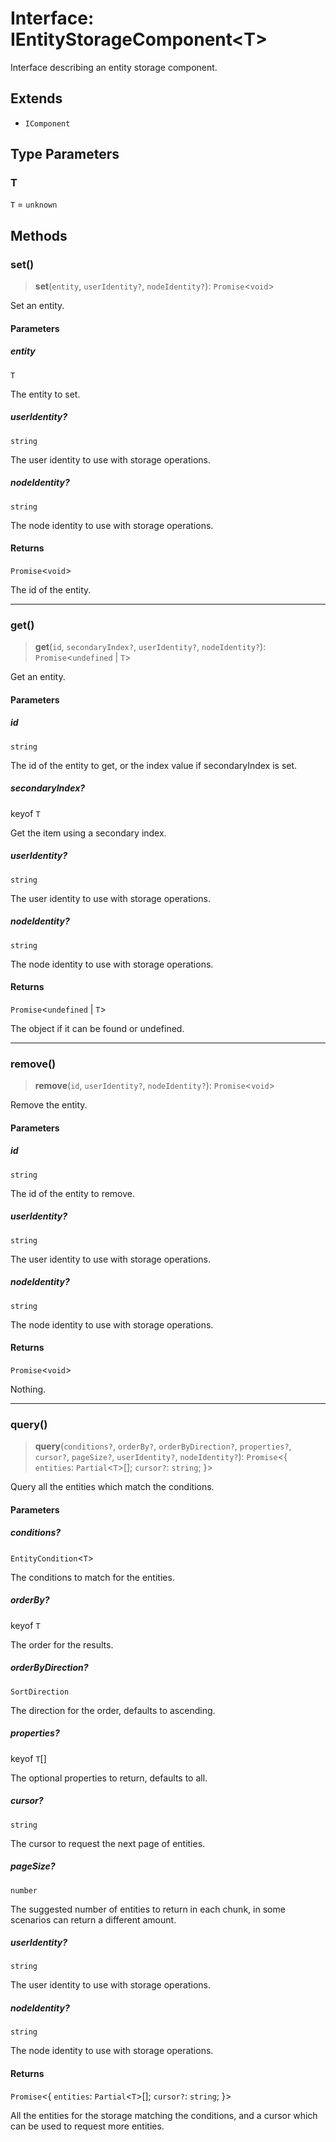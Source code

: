 # Interface: IEntityStorageComponent\<T\>

Interface describing an entity storage component.

## Extends

- `IComponent`

## Type Parameters

### T

`T` = `unknown`

## Methods

### set()

> **set**(`entity`, `userIdentity?`, `nodeIdentity?`): `Promise`\<`void`\>

Set an entity.

#### Parameters

##### entity

`T`

The entity to set.

##### userIdentity?

`string`

The user identity to use with storage operations.

##### nodeIdentity?

`string`

The node identity to use with storage operations.

#### Returns

`Promise`\<`void`\>

The id of the entity.

***

### get()

> **get**(`id`, `secondaryIndex?`, `userIdentity?`, `nodeIdentity?`): `Promise`\<`undefined` \| `T`\>

Get an entity.

#### Parameters

##### id

`string`

The id of the entity to get, or the index value if secondaryIndex is set.

##### secondaryIndex?

keyof `T`

Get the item using a secondary index.

##### userIdentity?

`string`

The user identity to use with storage operations.

##### nodeIdentity?

`string`

The node identity to use with storage operations.

#### Returns

`Promise`\<`undefined` \| `T`\>

The object if it can be found or undefined.

***

### remove()

> **remove**(`id`, `userIdentity?`, `nodeIdentity?`): `Promise`\<`void`\>

Remove the entity.

#### Parameters

##### id

`string`

The id of the entity to remove.

##### userIdentity?

`string`

The user identity to use with storage operations.

##### nodeIdentity?

`string`

The node identity to use with storage operations.

#### Returns

`Promise`\<`void`\>

Nothing.

***

### query()

> **query**(`conditions?`, `orderBy?`, `orderByDirection?`, `properties?`, `cursor?`, `pageSize?`, `userIdentity?`, `nodeIdentity?`): `Promise`\<\{ `entities`: `Partial`\<`T`\>[]; `cursor?`: `string`; \}\>

Query all the entities which match the conditions.

#### Parameters

##### conditions?

`EntityCondition`\<`T`\>

The conditions to match for the entities.

##### orderBy?

keyof `T`

The order for the results.

##### orderByDirection?

`SortDirection`

The direction for the order, defaults to ascending.

##### properties?

keyof `T`[]

The optional properties to return, defaults to all.

##### cursor?

`string`

The cursor to request the next page of entities.

##### pageSize?

`number`

The suggested number of entities to return in each chunk, in some scenarios can return a different amount.

##### userIdentity?

`string`

The user identity to use with storage operations.

##### nodeIdentity?

`string`

The node identity to use with storage operations.

#### Returns

`Promise`\<\{ `entities`: `Partial`\<`T`\>[]; `cursor?`: `string`; \}\>

All the entities for the storage matching the conditions,
and a cursor which can be used to request more entities.
